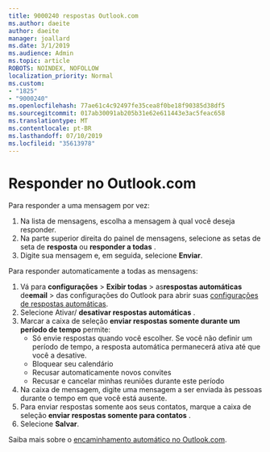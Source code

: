 ```yaml
---
title: 9000240 respostas Outlook.com
ms.author: daeite
author: daeite
manager: joallard
ms.date: 3/1/2019
ms.audience: Admin
ms.topic: article
ROBOTS: NOINDEX, NOFOLLOW
localization_priority: Normal
ms.custom:
- "1825"
- "9000240"
ms.openlocfilehash: 77ae61c4c92497fe35cea8f0be18f90385d38df5
ms.sourcegitcommit: 017ab30091ab205b31e62e611443e3ac5feac658
ms.translationtype: MT
ms.contentlocale: pt-BR
ms.lasthandoff: 07/10/2019
ms.locfileid: "35613978"
---
```

# <a name="replying-in-outlookcom"></a>Responder no Outlook.com

Para responder a uma mensagem por vez:

1. Na lista de mensagens, escolha a mensagem à qual você deseja responder.
2. Na parte superior direita do painel de mensagens, selecione as setas de seta de **resposta** ou **responder a todas** .
3. Digite sua mensagem e, em seguida, selecione **Enviar**.

Para responder automaticamente a todas as mensagens:

1. Vá para **configurações** > **Exibir todas** > as**respostas automáticas** de**email** > das configurações do Outlook para abrir suas [configurações de respostas automáticas](https://outlook.live.com/mail/options/mail/automaticReplies).
2. Selecione Ativar/ **desativar respostas automáticas** .
3. Marcar a caixa de seleção **enviar respostas somente durante um período de tempo** permite:
    - Só envie respostas quando você escolher. Se você não definir um período de tempo, a resposta automática permanecerá ativa até que você a desative.
    - Bloquear seu calendário
    - Recusar automaticamente novos convites
    - Recusar e cancelar minhas reuniões durante este período
4. Na caixa de mensagem, digite uma mensagem a ser enviada às pessoas durante o tempo em que você está ausente.
5. Para enviar respostas somente aos seus contatos, marque a caixa de seleção **enviar respostas somente para contatos** .
6. Selecione **Salvar**.

Saiba mais sobre o [encaminhamento automático no Outlook.com](https://support.office.com/article/14614626-9855-48dc-a986-dec81d07b1a0?wt.mc_id=Office_Outlook_com_Alchemy).